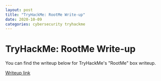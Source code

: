 ```yaml
---
layout: post
title: "TryHackMe: RootMe Write-up"
date: 2020-10-09
categories: cybersecurity tryhackme
---
```


# TryHackMe: RootMe Write-up

You can find the writeup below for TryHackMe's "RootMe" box writeup.

[Writeup link][writeup]

[writeup]: https://infosecwriteups.com/tryhackme-rootme-write-up-bf87b41e8917

